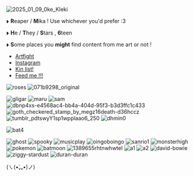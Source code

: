 ![2025_01_09_0ke_Kleki](https://github.com/user-attachments/assets/3d113af4-f289-4b91-9591-f4fe85a9239f)

`❥` **R**eaper / **M**ika ! Use whichever you'd prefer :3 

`❥` **H**e / **T**hey / **S**tars , **6**teen 

`❥` **S**ome places you __might__ find content from me art or not !

- [Artfight](https://artfight.net/~Mika_)
- [Instagram](https://www.instagram.com/vampirickaito/)
- [Kin list!](https://vampirickaito.straw.page)
- [Feed me !!!](https://tamanotchi.world/18433c)
  
![roses](https://github.com/user-attachments/assets/328d7ccc-606d-4d69-be30-05ca106a5088) ![071b9298_original](https://github.com/user-attachments/assets/c187b54d-9ec3-4e6d-97a2-4cf3c8ac15e1)

![gligar](https://github.com/user-attachments/assets/ce4cb8d9-6592-4655-9226-925996c9f49f)
![maru](https://github.com/user-attachments/assets/6c9c81bd-56a8-4625-a076-8191ce108717)
![sam](https://github.com/user-attachments/assets/da300e1e-a97b-43cf-9930-a0b8e3e51221)
![dbnp4xs-e4568ac4-bb4a-404d-95f3-b3d3ffc1c433](https://github.com/user-attachments/assets/2b4980c4-654b-468e-ac34-a339b63bb1fc)
![goth_checkered_stamp_by_megz16death-d36hccz](https://github.com/user-attachments/assets/31c2f914-e401-4713-8d8c-cb5f557cc73e)
![tumblr_pdtswyY1sp1wpplaao6_250](https://github.com/user-attachments/assets/c746052d-a836-4072-ae03-278c62d9f80f)
![dhmin0](https://github.com/user-attachments/assets/be9847b1-4b26-4b7e-af02-629a730af181)

![bat4](https://github.com/user-attachments/assets/907e0a6a-001c-4d7b-a8bf-84615b8777bd)

![ghost](https://github.com/user-attachments/assets/8d72e9a3-8847-40d0-8a00-188bfb790de7)
![spooky](https://github.com/user-attachments/assets/4c619cc6-bbda-496a-bf7b-66695dc60978)
![musicplay](https://github.com/user-attachments/assets/c9ab3213-c867-45b8-8d1b-603e71033249)
![oingoboingo](https://github.com/user-attachments/assets/80c30c9f-0401-4505-9c25-b79d894f29f9)
![sanrio1](https://github.com/user-attachments/assets/3809b920-5fda-4bf4-a9fe-0e2fe1499acf)
![monsterhigh](https://github.com/user-attachments/assets/040288e6-38de-4ecb-990b-bf267a6eb1d6)
![pokemon](https://github.com/user-attachments/assets/805bc819-625f-458e-82f3-ed361733defc)
![batmoon](https://github.com/user-attachments/assets/84415a7f-84b9-4511-bb2b-5a92c44cbb04)
![1389655rhtnwhwtel](https://github.com/user-attachments/assets/c1bba4f0-f7d7-4bf9-a3c4-42573790a67f)
![a1](https://github.com/user-attachments/assets/dc947292-5d16-4aa6-9b3f-69fd845f2afc)
![a2](https://github.com/user-attachments/assets/21d5c674-a03d-4494-b292-af40d8fd2cba)
![david-bowie](https://github.com/user-attachments/assets/f1ccf19e-f6bc-4cb1-b30a-418c65c95c29)
![ziggy-stardust](https://github.com/user-attachments/assets/e212ac32-46cf-428f-b68a-8931c50d153c)
![duran-duran](https://github.com/user-attachments/assets/deef32da-da9a-45cb-bd71-db3e8abe1179)

(㇏(•̀ᵥᵥ•́)ノ)
